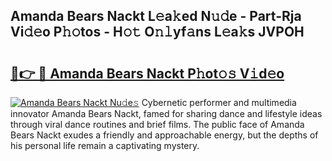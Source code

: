 ## Amanda Bears Nackt L𝚎a𝚔ed N𝚞𝚍e - Part-Rja Vi𝚍𝚎o P𝚑𝚘tos - H𝚘𝚝 O𝚗𝚕yf𝚊ns L𝚎a𝚔s JVPOH

# <h2><a href="http://kf8dtud.oniu.top/?m=Amanda+Bears+Nackt">🔗👉 🔴 Amanda Bears Nackt P𝚑ot𝚘𝚜 V𝚒d𝚎o</a></h2>

[![Amanda Bears Nackt Nu𝚍e𝚜](https://i.imgur.com/0qMVB7G.gif)](http://kf8dtud.oniu.top/?m=Amanda+Bears+Nackt)
Cybernetic performer and multimedia innovator Amanda Bears Nackt, famed for sharing dance and lifestyle ideas through viral dance routines and brief films. The public face of Amanda Bears Nackt exudes a friendly and approachable energy, but the depths of his personal life remain a captivating mystery.  
